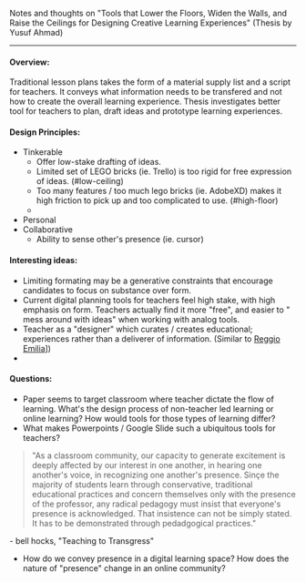 Notes and thoughts on "Tools that Lower the Floors, Widen the Walls, and Raise the Ceilings for Designing Creative Learning Experiences" (Thesis by Yusuf Ahmad)

---

#### Overview:
Traditional lesson plans takes the form of a material supply list and a script for teachers. It conveys what information needs to be transfered and not how to create the overall learning experience. Thesis investigates better tool for teachers to plan, draft ideas and prototype learning experiences.

#### Design Principles:
- Tinkerable
	- Offer low-stake drafting of ideas. 
	- Limited set of LEGO bricks (ie. Trello) is too rigid for free expression of ideas. (#low-ceiling)
	- Too many features / too much lego bricks (ie. AdobeXD) makes it high friction to pick up and too complicated to use. (#high-floor)
	- 
- Personal
- Collaborative
	- Ability to sense other's presence (ie. cursor)

#### Interesting ideas:
- Limiting formating may be a generative constraints that encourage candidates to focus on substance over form.
- Current digital planning tools for teachers feel high stake, with high emphasis on form. Teachers actually find it more "free", and easier to "
  mess around with ideas" when working with analog tools.
- Teacher as a "designer" which curates / creates educational; experiences rather than a deliverer of information. (Similar to [Reggio Emilia](Reggio%20Emilia.md)]) 
- 

#### Questions: 
- Paper seems to target classroom where teacher dictate the flow of learning. What's the design process of non-teacher led learning or online learning? How would tools for those types of learning differ?
- What makes Powerpoints / Google Slide such a ubiquitous tools for teachers? 

> "As a classroom community, our capacity to generate excitement is deeply affected by our interest in one another, in hearing one another's voice, in recognizing one another's presence. Sinçe the majority of students learn through conservative, traditional educational practices and concern themselves only with the presence of the professor, any radical pedagogy must insist that everyone's presence is acknowledged. That insistence can not be simply stated. It has to be demonstrated through pedadgogical practices."

\- bell hocks, "Teaching to Transgress"

- How do we convey presence in a digital learning space? How does the nature of "presence" change in an online community?
    


